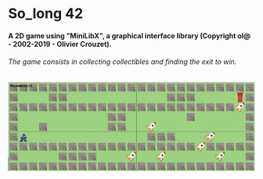 # So_long 42
#### A 2D game using "MiniLibX", a graphical interface library (Copyright ol@ - 2002-2019 - Olivier Crouzet).
###### The game consists in collecting collectibles and finding the exit to win.


<p align="center">
<img src="https://github.com/Gogiu23/The-official-so_long42/blob/master/images_markdown/game_start.png" alt="drawing" width="700"/>
</p1>
